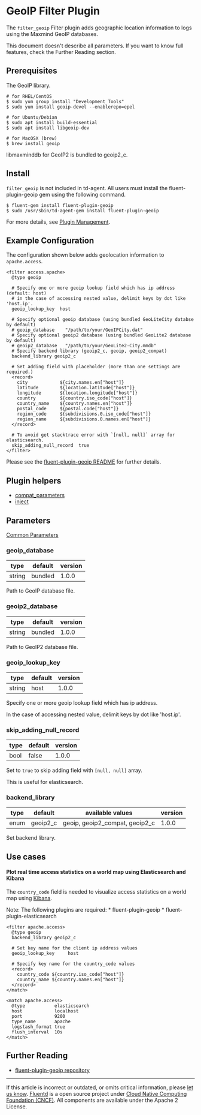 # GeoIP Filter Plugin

The `filter_geoip` Filter plugin adds geographic location information to
logs using the Maxmind GeoIP databases.

This document doesn't describe all parameters. If you want to know full
features, check the Further Reading section.


## Prerequisites

The GeoIP library.

``` {.CodeRay}
# for RHEL/CentOS
$ sudo yum group install "Development Tools"
$ sudo yum install geoip-devel --enablerepo=epel

# for Ubuntu/Debian
$ sudo apt install build-essential
$ sudo apt install libgeoip-dev

# for MacOSX (brew)
$ brew install geoip
```

libmaxminddb for GeoIP2 is bundled to geoip2\_c.


## Install

`filter_geoip` is not included in td-agent. All users must install the
fluent-plugin-geoip gem using the following command.

``` {.CodeRay}
$ fluent-gem install fluent-plugin-geoip
$ sudo /usr/sbin/td-agent-gem install fluent-plugin-geoip
```

For more details, see [Plugin Management](/deployment/plugin-management.md).


## Example Configuration

The configuration shown below adds geolocation information to
`apache.access`.

``` {.CodeRay}
<filter access.apache>
  @type geoip

  # Specify one or more geoip lookup field which has ip address (default: host)
  # in the case of accessing nested value, delimit keys by dot like 'host.ip'.
  geoip_lookup_key  host

  # Specify optional geoip database (using bundled GeoLiteCity databse by default)
  # geoip_database    "/path/to/your/GeoIPCity.dat"
  # Specify optional geoip2 database (using bundled GeoLite2 database by default)
  # geoip2_database   "/path/to/your/GeoLite2-City.mmdb"
  # Specify backend library (geoip2_c, geoip, geoip2_compat)
  backend_library geoip2_c

  # Set adding field with placeholder (more than one settings are required.)
  <record>
    city            ${city.names.en["host"]}
    latitude        ${location.latitude["host"]}
    longitude       ${location.longitude["host"]}
    country         ${country.iso_code["host"]}
    country_name    ${country.names.en["host"]}
    postal_code     ${postal.code["host"]}
    region_code     ${subdivisions.0.iso_code["host"]}
    region_name     ${subdivisions.0.names.en["host"]}
  </record>

  # To avoid get stacktrace error with `[null, null]` array for elasticsearch.
  skip_adding_null_record  true
</filter>
```

Please see the [fluent-plugin-geoip
README](https://github.com/y-ken/fluent-plugin-geoip#readme) for further
details.


## Plugin helpers

-   [compat\_parameters](/articles/api-plugin-helper-compat_parameters.md)
-   [inject](/articles/api-plugin-helper-inject.md)


## Parameters

[Common Parameters](/configuration/plugin-common-parameters.md)


### geoip\_database

|	    type |   default |  version	|
|--------|---------|---------|
|	   string | bundled | 1.0.0	|

Path to GeoIP database file.


### geoip2\_database

|	    type |   default |  version	|
|--------|---------|---------|
|	   string | bundled | 1.0.0	|

Path to GeoIP2 database file.


### geoip\_lookup\_key

|	    type |   default |  version	|
|--------|---------|---------|
|	   string | host | 1.0.0	|

Specify one or more geoip lookup field which has ip address.

In the case of accessing nested value, delimit keys by dot like
'host.ip'.


### skip\_adding\_null\_record

|	   type |  default |  version	|
|------|---------|---------|
|	   bool | false | 1.0.0	|

Set to `true` to skip adding field with `[null, null]` array.

This is useful for elasticsearch.


### backend\_library

|	   type |   default |           available values|           version	|
|------|-----------|----------------------------------|---------|
|	enum | geoip2\_c | geoip, geoip2\_compat, geoip2\_c | 1.0.0	|

Set backend library.


## Use cases

#### Plot real time access statistics on a world map using Elasticsearch and Kibana

The `country_code` field is needed to visualize access statistics on a
world map using [Kibana](http://www.elasticsearch.org/overview/kibana/).

Note: The following plugins are required: \* fluent-plugin-geoip \*
fluent-plugin-elasticsearch

``` {.CodeRay}
<filter apache.access>
  @type geoip
  backend_library geoip2_c

  # Set key name for the client ip address values
  geoip_lookup_key     host

  # Specify key name for the country_code values
  <record>
    country_code ${country.iso_code["host"]}
    country_name ${country.names.en["host"]}
  </record>
</match>

<match apache.access>
  @type           elasticsearch
  host            localhost
  port            9200
  type_name       apache
  logstash_format true
  flush_interval  10s
</match>
```


## Further Reading

-   [fluent-plugin-geoip repository](https://github.com/y-ken/fluent-plugin-geoip)


------------------------------------------------------------------------

If this article is incorrect or outdated, or omits critical information, please [let us know](https://github.com/fluent/fluentd-docs/issues?state=open).
[Fluentd](http://www.fluentd.org/) is a open source project under [Cloud Native Computing Foundation (CNCF)](https://cncf.io/). All components are available under the Apache 2 License.
